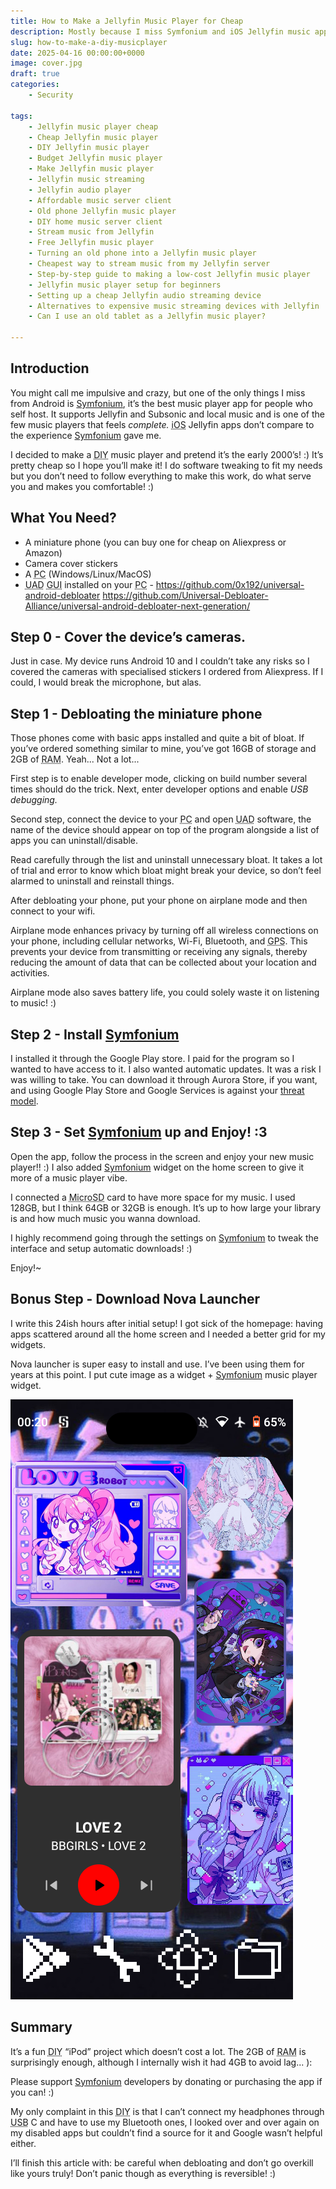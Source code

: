 ```yaml
---
title: How to Make a Jellyfin Music Player for Cheap
description: Mostly because I miss Symfonium and iOS Jellyfin music apps sucks, IMO. 
slug: how-to-make-a-diy-musicplayer
date: 2025-04-16 00:00:00+0000
image: cover.jpg
draft: true
categories:
    - Security

tags:
    - Jellyfin music player cheap
    - Cheap Jellyfin music player
    - DIY Jellyfin music player
    - Budget Jellyfin music player
    - Make Jellyfin music player
    - Jellyfin music streaming
    - Jellyfin audio player
    - Affordable music server client
    - Old phone Jellyfin music player
    - DIY home music server client
    - Stream music from Jellyfin
    - Free Jellyfin music player
    - Turning an old phone into a Jellyfin music player
    - Cheapest way to stream music from my Jellyfin server
    - Step-by-step guide to making a low-cost Jellyfin music player
    - Jellyfin music player setup for beginners
    - Setting up a cheap Jellyfin audio streaming device
    - Alternatives to expensive music streaming devices with Jellyfin
    - Can I use an old tablet as a Jellyfin music player?

---
```


## Introduction
You might call me impulsive and crazy, but one of the only things I miss from Android is [Symfonium](https://www.symfonium.app/), it’s the best music player app for people who self host. It supports Jellyfin and Subsonic and local music and is one of the few music players that feels *complete.* <abbr title="iPhone Operating System">iOS</abbr> Jellyfin apps don’t compare to the experience [Symfonium](https://www.symfonium.app/) gave me.

I decided to make a <abbr title="Do It Yourself">DIY</abbr> music player and pretend it’s the early 2000’s! :) It’s pretty cheap so I hope you’ll make it! I do software tweaking to fit my needs but you don’t need to follow everything to make this work, do what serve you and makes you comfortable! :)

## What You Need?
- A miniature phone (you can buy one for cheap on Aliexpress or Amazon)
- Camera cover stickers
- A <abbr title="Personal Computer">PC</abbr> (Windows/Linux/MacOS)
- <abbr title="Universal Android Debloater">UAD</abbr> <abbr title="Graphical User Interface">GUI</abbr> installed on your <abbr title="Personal Computer">PC</abbr> - https://github.com/0x192/universal-android-debloater https://github.com/Universal-Debloater-Alliance/universal-android-debloater-next-generation/

## Step 0 - Cover the device’s cameras.
Just in case. My device runs Android 10 and I couldn’t take any risks so I covered the cameras with specialised stickers I ordered from Aliexpress. If I could, I would break the microphone, but alas.

## Step 1 - Debloating the miniature phone
Those phones come with basic apps installed and quite a bit of bloat. If you’ve ordered something similar to mine, you’ve got 16GB of storage and 2GB of <abbr title="Random-access memory">RAM</abbr>. Yeah... Not a lot...

First step is to enable developer mode, clicking on build number several times should do the trick. Next, enter developer options and enable *USB debugging.*

Second step, connect the device to your <abbr title="Personal Computer">PC</abbr> and open <abbr title="Universal Android Debloater">UAD</abbr> software, the name of the device should appear on top of the program alongside a list of apps you can uninstall/disable.

Read carefully through the list and uninstall unnecessary bloat. It takes a lot of trial and error to know which bloat might break your device, so don’t feel alarmed to uninstall and reinstall things.

After debloating your phone, put your phone on airplane mode and then connect to your wifi.

Airplane mode enhances privacy by turning off all wireless connections on your phone, including cellular networks, Wi-Fi, Bluetooth, and <abbr title="Global Positioning System">GPS</abbr>. This prevents your device from transmitting or receiving any signals, thereby reducing the amount of data that can be collected about your location and activities.

Airplane mode also saves battery life, you could solely waste it on listening to music! :)

## Step 2 - Install [Symfonium](https://www.symfonium.app/)
I installed it through the Google Play store. I paid for the program so I wanted to have access to it. I also wanted automatic updates. It was a risk I was willing to take. You can download it through Aurora Store, if you want, and using Google Play Store and Google Services is against your [threat model](https://www.privacyguides.org/en/basics/threat-modeling/).

## Step 3 - Set [Symfonium](https://www.symfonium.app/) up and Enjoy! :3
Open the app, follow the process in the screen and enjoy your new music player!! :) I also added [Symfonium](https://www.symfonium.app/) widget on the home screen to give it more of a music player vibe.

I connected a <abbr title="Micro Secure Digital">MicroSD</abbr> card to have more space for my music. I used 128GB, but I think 64GB or 32GB is enough. It’s up to how large your library is and how much music you wanna download.

I highly recommend going through the settings on [Symfonium](https://www.symfonium.app/) to tweak the interface and setup automatic downloads! :)

Enjoy!~

## Bonus Step - Download Nova Launcher
I write this 24ish hours after initial setup! I got sick of the homepage: having apps scattered around all the home screen and I needed a better grid for my widgets. 

Nova launcher is super easy to install and use. I’ve been using them for years at this point. I put cute image as a widget + [Symfonium](https://www.symfonium.app/) music player widget. 

![The aesthetic I went with was retro cybercore with lots of anime waifus, hehe.](Screenshot_20250416-002047.png)

## Summary
It’s a fun <abbr title="Do It Yourself">DIY</abbr> “iPod” project which doesn’t cost a lot. The 2GB of <abbr title="Random-access memory">RAM</abbr> is surprisingly enough, although I internally wish it had 4GB to avoid lag... ):

Please support [Symfonium](https://www.symfonium.app/) developers by donating or purchasing the app if you can! :)

My only complaint in this <abbr title="Do It Yourself">DIY</abbr> is that I can’t connect my headphones through <abbr title="Universal Serial Bus">USB</abbr> C and have to use my Bluetooth ones, I looked over and over again on my disabled apps but couldn’t find a source for it and Google wasn’t helpful either.

I’ll finish this article with: be careful when debloating and don’t go overkill like yours truly! Don’t panic though as everything is reversible! :)